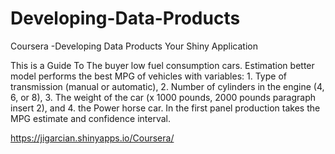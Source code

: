 Developing-Data-Products
========================

Coursera -Developing Data Products
Your Shiny Application

This is a Guide To The buyer low fuel consumption cars. Estimation better model performs the best MPG of vehicles with variables: 1. Type of transmission (manual or automatic), 2. Number of cylinders in the engine (4, 6, or 8), 3. The weight of the car (x 1000 pounds, 2000 pounds paragraph insert 2), and 4. the Power horse car. In the first panel production takes the MPG estimate and confidence interval.



https://jigarcian.shinyapps.io/Coursera/
